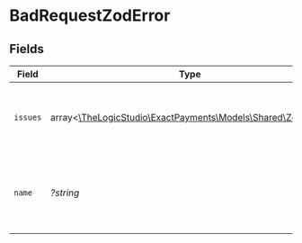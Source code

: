 # BadRequestZodError


## Fields

| Field                                                                                          | Type                                                                                           | Required                                                                                       | Description                                                                                    |
| ---------------------------------------------------------------------------------------------- | ---------------------------------------------------------------------------------------------- | ---------------------------------------------------------------------------------------------- | ---------------------------------------------------------------------------------------------- |
| `issues`                                                                                       | array<[\TheLogicStudio\ExactPayments\Models\Shared\ZodError](../../models/shared/ZodError.md)> | :heavy_minus_sign:                                                                             | List of documented issues that occurred during validation.                                     |
| `name`                                                                                         | *?string*                                                                                      | :heavy_minus_sign:                                                                             | The error type. It has a fixed value of `ZodError` for `400 Bad Request`.                      |